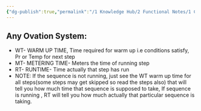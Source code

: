 ```yaml
---
{"dg-publish":true,"permalink":"/1 Knowledge Hub/2 Functional Notes/1 Career Notes/2 General Technical Notes/All Other Notes/Ovation system/","noteIcon":""}
---
```


## **Any Ovation System:**

- WT- WARM UP TIME, Time required for warm up i.e conditions satisfy, Pr or Temp for next step
- MT- METERING TIME- Meters the time of running step
- RT- RUNTIME- Time actually that step has run
- NOTE: If the sequence is not running, just see the WT warm up time for all steps(some steps may get skipped so read the steps also) that will tell you how much time that sequence is supposed to take, If sequence is running , RT will tell you how much actually that particular sequence is taking.